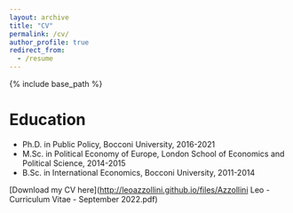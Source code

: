 ```yaml
---
layout: archive
title: "CV"
permalink: /cv/
author_profile: true
redirect_from:
  - /resume
---
```


{% include base_path %}

Education
======
* Ph.D. in Public Policy, Bocconi University, 2016-2021
* M.Sc. in Political Economy of Europe, London School of Economics and Political Science, 2014-2015
* B.Sc. in International Economics, Bocconi University, 2011-2014

[Download my CV here](http://leoazzollini.github.io/files/Azzollini Leo - Curriculum Vitae - September 2022.pdf)

